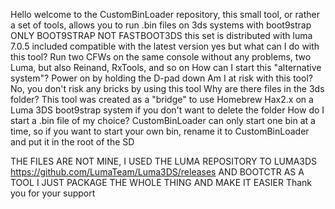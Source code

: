 Hello welcome to the CustomBinLoader repository, this small tool, or rather a set of tools, allows you to run .bin files on 3ds systems with boot9strap ONLY BOOT9STRAP NOT FASTBOOT3DS this set is distributed with luma 7.0.5 included compatible with the latest version
yes but what can I do with this tool? Run two CFWs on the same console without any problems, two Luma, but also Reinand, RxTools, and so on
How can I start this "alternative system"? Power on by holding the D-pad down
Am I at risk with this tool? No, you don't risk any bricks by using this tool
Why are there files in the 3ds folder? This tool was created as a "bridge" to use Homebrew Hax2.x on a Luma 3DS boot9strap system if you don't want to delete the folder
How do I start a .bin file of my choice? CustomBinLoader can only start one bin at a time, so if you want to start your own bin, rename it to CustomBinLoader and put it in the root of the SD

THE FILES ARE NOT MINE, I USED THE LUMA REPOSITORY TO LUMA3DS https://github.com/LumaTeam/Luma3DS/releases AND BOOTCTR AS A TOOL I JUST PACKAGE THE WHOLE THING AND MAKE IT EASIER
Thank you for your support
